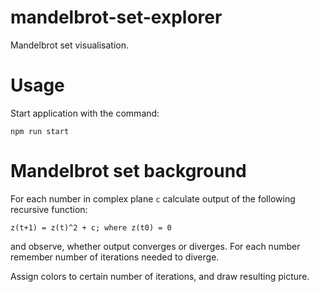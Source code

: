 # mandelbrot-set-explorer
Mandelbrot set visualisation.

# Usage
Start application with the command:

`npm run start`

# Mandelbrot set background
For each number in complex plane `c` calculate output of the following recursive function:

`z(t+1) = z(t)^2 + c; where z(t0) = 0` 

and observe, whether output converges or diverges. For each number remember number of iterations needed to diverge.

Assign colors to certain number of iterations, and draw resulting picture.   
